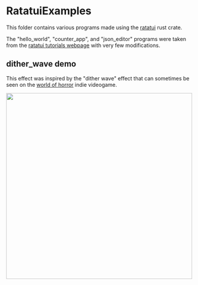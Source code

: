 # RatatuiExamples

This folder contains various programs made using the [ratatui](https://ratatui.rs/) rust crate.

The "hello_world", "counter_app", and "json_editor" programs were taken from the [ratatui tutorials webpage](https://ratatui.rs/tutorials/) with very few modifications.

## dither_wave demo
This effect was inspired by the "dither wave" effect that can sometimes be seen on the [world of horror](https://en.wikipedia.org/wiki/World_of_Horror) indie videogame.

<img src="demo.gif" width=500></img>
